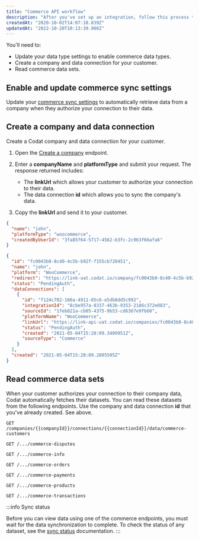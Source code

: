 ```yaml
---
title: "Commerce API workflow"
description: "After you've set up an integration, follow this process to use Codat's API to enable, link, and read your customers' commerce data"
createdAt: "2020-10-02T14:07:18.839Z"
updatedAt: "2022-10-20T10:13:39.906Z"
---
```


You'll need to:

- Update your data type settings to enable commerce data types.
- Create a company and data connection for your customer.
- Read commerce data sets.

## Enable and update commerce sync settings

Update your [commerce sync settings](/integrations/commerce/commerce-sync-settings#update-commerce-sync-settings-via-the-api) to automatically retrieve data from a company when they authorize your connection to their data.

## Create a company and data connection

Create a Codat company and data connection for your customer.

1. Open the [Create a company](/platform-api#/operations/create-company) endpoint.
2. Enter a **companyName** and **platformType** and submit your request.
   The response returned includes:

   - The **linkUrl** which allows your customer to authorize your connection to their data.
   - The data connection **id** which allows you to sync the company's data.

3. Copy the **linkUrl** and send it to your customer.

```json
{
  "name": "john",
  "platformType": "woocommerce",
  "createdByUserId": "3fa85f64-5717-4562-b3fc-2c963f66afa6"
}
```

```json
{
  "id": "fc0043b0-8c40-4c5b-b92f-f155cb720451",
  "name": "john",
  "platform": "WooCommerce",
  "redirect": "https://link-uat.codat.io/company/fc0043b0-8c40-4c5b-b92f-f155cb720451",
  "status": "PendingAuth",
  "dataConnections": [
    {
      "id": "f124c782-166a-4911-85c6-e5db8dd5c992",
      "integrationId": "8cbe957a-8337-463b-9353-2186c372e083",
      "sourceId": "1feb821a-cb05-4375-9b53-cd6367e9fb60",
      "platformName": "WooCommerce",
      "linkUrl": "https://link-api-uat.codat.io/companies/fc0043b0-8c40-4c5b-b92f-f155cb720451/connections/f124c782-166a-4911-85c6-e5db8dd5c992/start",
      "status": "PendingAuth",
      "created": "2021-05-04T15:28:09.3409951Z",
      "sourceType": "Commerce"
    }
  ],
  "created": "2021-05-04T15:28:09.2805505Z"
}
```

## Read commerce data sets

When your customer authorizes your connection to their company data, Codat automatically fetches their datasets. You can read these datasets from the following endpoints. Use the company and data connection **id** that you've already created. See above.

`GET /companies/{{companyId}}/connections/{{connectionId}}/data/commerce-customers`

`GET /.../commerce-disputes`

`GET /.../commerce-info`

`GET /.../commerce-orders`

`GET /.../commerce-payments`

`GET /.../commerce-products`

`GET /.../commerce-transactions`

:::info Sync status

Before you can view data using one of the commerce endpoints, you must wait for the data synchronization to complete. To check the status of any dataset, see the [sync status](/core-concepts/status) documentation.
:::
